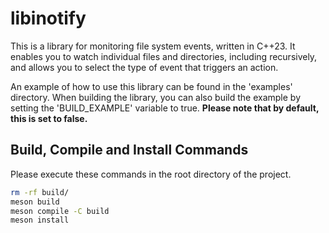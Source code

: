 # libinotify
This is a library for monitoring file system events, written in C++23. It enables you to watch individual files and directories, including recursively, and allows you to select the type of event that triggers an action.

An example of how to use this library can be found in the 'examples' directory. When building the library, you can also build the example by setting the 'BUILD_EXAMPLE' variable to true. **Please note that by default, this is set to false.**

## Build, Compile and Install Commands
Please execute these commands in the root directory of the project.
```bash
rm -rf build/
meson build
meson compile -C build
meson install
```

